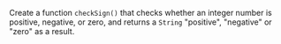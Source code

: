 

Create a function `checkSign()` that checks whether an integer number is
positive, negative, or zero, and returns a `String` "positive", "negative" or
"zero" as a result.

